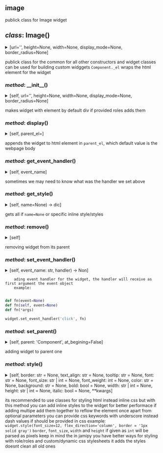 ## image
publick class for Image widget

## *class*:  Image()

<details><summary>[url='', height=None, width=None, display_mode=None, border_radius=None]</summary>

  ```python
class Image(Component):

    _el:Element = el_from_template({'tag_name':  'img','roles':'image'})

    def __init__(self, url='', height=None, width=None, display_mode=None, border_radius=None):

        el:Element = self._el.cloneNode()

        el.src = url

        self._el:Element = el

        self.style(width=width, height=height, displayMode=display_mode, borderRadius = border_radius)

  ```

</details>

publick class for the common for all other constructors and widget classes
can be used for building custom widggets
`Component._el` wraps the html element for the widget

### *method*:  \_\_init\_\_()

<details><summary>[self, url='', height=None, width=None, display_mode=None, border_radius=None]</summary>

  ```python
    def __init__(self, url='', height=None, width=None, display_mode=None, border_radius=None):

        el:Element = self._el.cloneNode()

        el.src = url

        self._el:Element = el

        self.style(width=width, height=height, displayMode=display_mode, borderRadius = border_radius)

  ```

</details>

makes widget with element by default div
if provided roles adds them

### *method*:  display()

<details><summary>[self, parent_el=<MagicMock name='mock.document.body' id='4349001216'>]</summary>

  ```python
    def display(self, parent_el=document.body):
        
        parent_el.append(self._el)
        return self

  ```

</details>

appends the widget to html element in `parent_el`,
which default value is the webpage body

### *method*:  get\_event\_handler()

<details><summary>[self, event_name]</summary>

  ```python
    def get_event_handler(self, event_name):
        
        return getattr(self._el, f'on{event_name}', None)

  ```

</details>

sometimes we may need to know what was the handler we set above

### *method*:  get\_style()

<details><summary>[self, name=None) -> dic]</summary>

  ```python
    def get_style(self, name=None)->dict:
        
        styles:str = self.el.style.cssText
        styles = styles.split(';')
        result = {}
        for style in styles:
            style = style.split(':')
            result[style[0]] = style[1]

        return result if name == None else result.get(name, {})

  ```

</details>

gets all if `name=None` or specific inline style/styles

### *method*:  remove()

<details><summary>[self]</summary>

  ```python
    def remove(self):
        
        self._el.remove()

  ```

</details>

removing widget from its parent

### *method*:  set\_event\_handler()

<details><summary>[self, event_name: str, handler) -> Non]</summary>

  ```python
    def set_event_handler(self, event_name:str, handler)->None:
        
        setattr(self._el, f'on{event_name}', handler)

  ```

</details>

        ading event handler for the widget, the handler will receive as first argument the event object
        example:

```python

def fn(event=None)
def fn(self, event=None)
def fn(*args)

widget.set_event_handler('click', fn)

```
        

### *method*:  set\_parent()

<details><summary>[self, parent: 'Component', at_begining=False]</summary>

  ```python
    def set_parent(self, parent:'Component', at_begining=False):
        
        if at_begining == False:
            parent._el.append(self._el)
        else:
            parent._el.prepend(self._el)

  ```

</details>

adding widget to parent one

### *method*:  style()

<details><summary>[self, border: str = None, text_align: str = None, tooltip: str = None, font: str = None, font_size: str | int = None, font_weight: int = None, color: str = None, background: str = None, bold: bool = None, width: str | int = None, height: str | int = None, italic: bool = None, **kwargs]</summary>

  ```python
    def style(self, border:str=None, text_align:str=None, tooltip:str=None, font:str=None, font_size:str|int=None, font_weight:int=None, color:str=None, background:str=None, bold:bool=None, width:str|int=None, height:str|int=None, italic:bool=None, **kwargs):
        
        style = self._el.style
        
        css = {
            'font-weight': font_weight if bold == None else f"{'bold' if bold == True else 'unset'}",
            'color': color,
            'width': width if isinstance(width, str) else f'{width}px',
            'height': height if isinstance(height, str) else f'{height}px',
            'font_family':font,
            'font-size':font_size,
            'title':tooltip,
            'background-color':background,
            'font-style':italic,
            'text-align':text_align,
            'border' : f'{border}px solid' if isinstance(border, int) else border

        }
   
        for k,v in kwargs.items():
            css[k.replace('_', '-')] = v
        
        print(css)
        style.cssText += ';'.join([f'{k}:{v}' for k,v in css.items() if v!=None])
        return self

  ```

</details>

its recommended to use classes for styling html instead inline css
but with this method you can add inline styles to the widget
for better performace if adding multipe add them together to reflow the element once
apart from optional parameters you can provide css keywords with underscore instead dash
values if should be provided in css example:
`widget.style(font_size=12, flex_direction='column', border = '1px solid gray')`
`border`, `font_size`, `width` and `height` if given as `int` will be parsed as pixels
keep in mind the in jamipy you have better ways for styling with role/roles and custom/dynamic css stylesheets
it adds the styles doesnt clean all old ones




